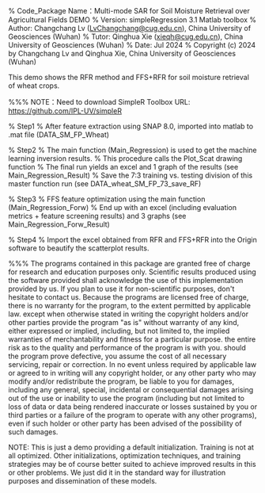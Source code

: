 %   Code_Package Name：Multi-mode SAR for Soil Moisture Retrieval over Agricultural Fields DEMO
%  Version:   simpleRegression 3.1 Matlab toolbox
%  Author:   Changchang Lv (LvChangchang@cug.edu.cn), China University of Geosciences (Wuhan)
%  Tutor: Qinghua Xie (xieqh@cug.edu.cn), China University of Geosciences (Wuhan)
%  Date: Jul 2024
% Copyright (c) 2024 by Changchang Lv and Qinghua Xie, China University of Geosciences (Wuhan)


This demo shows the RFR method and FFS+RFR for soil moisture retrieval of wheat crops.

%%%  NOTE：Need to download SimpleR Toolbox URL: https://github.com/IPL-UV/simpleR

%  Step1
%  After feature extraction using SNAP 8.0, imported into matlab to .mat file (DATA_SM_FP_Wheat)

%  Step2
%  The main function (Main_Regression) is used to get the machine learning inversion results.
%  This procedure calls the Plot_Scat drawing function
%  The final run yields an excel and 1 graph of the results (see Main_Regression_Result)
%  Save the 7:3 training vs. testing division of this master function run (see DATA_wheat_SM_FP_73_save_RF)

%  Step3
%  FFS feature optimization using the main function (Main_Regression_Forw)
%  End up with an excel (including evaluation metrics + feature screening results) and 3 graphs (see Main_Regression_Forw_Result)

%  Step4
%  Import the excel obtained from RFR and FFS+RFR into the Origin software to beautify the scatterplot results.



%%%   The programs contained in this package are granted free of charge for
   research and education purposes only. Scientific results produced using
   the software provided shall acknowledge the use of this implementation
   provided by us. If you plan to use it for non-scientific purposes,
   don't hesitate to contact us. Because the programs are licensed free of
   charge, there is no warranty for the program, to the extent permitted
   by applicable law. except when otherwise stated in writing the
   copyright holders and/or other parties provide the program "as is"
   without warranty of any kind, either expressed or implied, including,
   but not limited to, the implied warranties of merchantability and
   fitness for a particular purpose. the entire risk as to the quality and
   performance of the program is with you. should the program prove
   defective, you assume the cost of all necessary servicing, repair or
   correction. In no event unless required by applicable law or agreed to
   in writing will any copyright holder, or any other party who may modify
   and/or redistribute the program, be liable to you for damages,
   including any general, special, incidental or consequential damages
   arising out of the use or inability to use the program (including but
   not limited to loss of data or data being rendered inaccurate or losses
   sustained by you or third parties or a failure of the program to
   operate with any other programs), even if such holder or other party
   has been advised of the possibility of such damages.

   NOTE: This is just a demo providing a default initialization. Training
   is not at all optimized. Other initializations, optimization techniques,
   and training strategies may be of course better suited to achieve improved
   results in this or other problems. We just did it in the standard way for
   illustration purposes and dissemination of these models.

